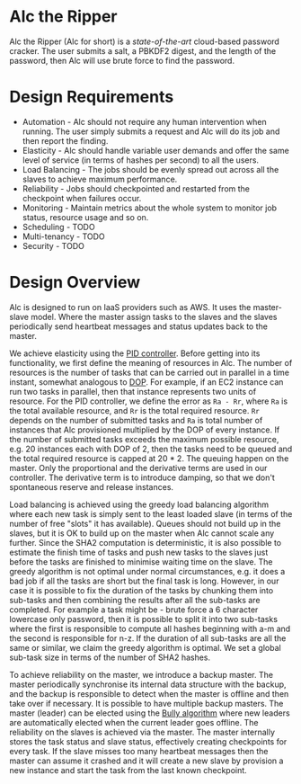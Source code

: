 # Alc the Ripper
Alc the Ripper (Alc for short) is a *state-of-the-art* cloud-based password cracker.
The user submits a salt, a PBKDF2 digest, and the length of the password, then Alc will use brute force to find the password.

# Design Requirements
* Automation - Alc should not require any human intervention when running. The user simply submits a request and Alc will do its job and then report the finding.
* Elasticity - Alc should handle variable user demands and offer the same level of service (in terms of hashes per second) to all the users.
* Load Balancing - The jobs should be evenly spread out across all the slaves to achieve maximum performance.
* Reliability - Jobs should checkpointed and restarted from the checkpoint when failures occur.
* Monitoring - Maintain metrics about the whole system to monitor job status, resource usage and so on.
* Scheduling - TODO
* Multi-tenancy - TODO
* Security - TODO

# Design Overview
Alc is designed to run on IaaS providers such as AWS.
It uses the master-slave model. Where the master assign tasks to the slaves and the slaves periodically send heartbeat messages and status updates back to the master.

We achieve elasticity using the [PID controller](https://en.wikipedia.org/wiki/PID_controller).
Before getting into its functionality, we first define the meaning of resources in Alc.
The number of resources is the number of tasks that can be carried out in parallel in a time instant, somewhat analogous to [DOP](https://en.wikipedia.org/wiki/Degree_of_parallelism).
For example, if an EC2 instance can run two tasks in parallel, then that instance represents two units of resource.
For the PID controller, we define the error as `Ra - Rr`, where `Ra` is the total available resource, and `Rr` is the total required resource.
`Rr` depends on the number of submitted tasks and `Ra` is total number of instances that Alc provisioned multiplied by the DOP of every instance.
If the number of submitted tasks exceeds the maximum possible resource, e.g. 20 instances each with DOP of 2,
then the tasks need to be queued and the total required resource is capped at 20 * 2.
The queuing happen on the master.
Only the proportional and the derivative terms are used in our controller.
The derivative term is to introduce damping, so that we don't spontaneous reserve and release instances.

Load balancing is achieved using the greedy load balancing algorithm where each new task is simply sent to the least loaded slave (in terms of the number of free "slots" it has available).
Queues should not build up in the slaves, but it is OK to build up on the master when Alc cannot scale any further.
Since the SHA2 computation is deterministic, it is also possible to estimate the finish time of tasks and push new tasks to the slaves just before the tasks are finished to minimise waiting time on the slave.
The greedy algorithm is not optimal under normal circumstances, e.g. it does a bad job if all the tasks are short but the final task is long.
However, in our case it is possible to fix the duration of the tasks by chunking them into sub-tasks and then combining the results after all the sub-tasks are completed.
For example a task might be - brute force a 6 character lowercase only password, then it is possible to split it into two sub-tasks where the first is responsible to compute all hashes beginning with a-m and the second is responsible for n-z.
If the duration of all sub-tasks are all the same or similar, we claim the greedy algorithm is optimal.
We set a global sub-task size in terms of the number of SHA2 hashes.

To achieve reliability on the master, we introduce a backup master. 
The master periodically synchronise its internal data structure with the backup, and the backup is responsible to detect when the master is offline and then take over if necessary.
It is possible to have multiple backup masters. The master (leader) can be elected using the [Bully algorithm](https://en.wikipedia.org/wiki/Bully_algorithm) where new leaders are automatically elected when the current leader goes offline.
The reliability on the slaves is achieved via the master.
The master internally stores the task status and slave status, effectively creating checkpoints for every task.
If the slave misses too many heartbeat messages then the master can assume it crashed and it will create a new slave by provision a new instance and start the task from the last known checkpoint.


